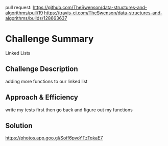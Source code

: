 pull request: https://github.com/TheSwenson/data-structures-and-algorithms/pull/19
https://travis-ci.com/TheSwenson/data-structures-and-algorithms/builds/128663637
# Challenge Summary
Linked Lists

## Challenge Description
adding more functions to our linked list

## Approach & Efficiency
write my tests first then go back and figure out my functions

## Solution
https://photos.app.goo.gl/Soff6pvoYTzTqkaE7
